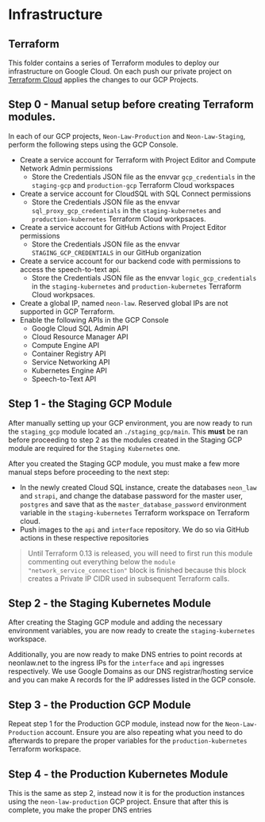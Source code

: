 # Infrastructure

## Terraform

This folder contains a series of Terraform modules to deploy our
infrastructure on Google Cloud. On each push our private project on
[Terraform Cloud](https://api.terraform.io) applies the changes to our GCP
Projects.

## Step 0 - Manual setup before creating Terraform modules.

In each of our GCP projects, `Neon-Law-Production` and `Neon-Law-Staging`,
perform the following steps using the GCP Console.

* Create a service account for Terraform with Project Editor and Compute
  Network Admin permissions
  * Store the Credentials JSON file as the envvar `gcp_credentials` in
    the `staging-gcp` and `production-gcp` Terraform Cloud workspaces
* Create a service account for CloudSQL with SQL Connect permissions
  * Store the Credentials JSON file as the envvar `sql_proxy_gcp_credentials` in
    the `staging-kubernetes` and `production-kubernetes` Terraform Cloud
    workpsaces.
* Create a service account for GitHub Actions with Project Editor permissions
  * Store the Credentials JSON file as the envvar `STAGING_GCP_CREDENTIALS` in
    our GitHub organization
* Create a service account for our backend code with permissions to access the
  speech-to-text api.
  * Store the Credentials JSON file as the envvar `logic_gcp_credentials` in
    the `staging-kubernetes` and `production-kubernetes` Terraform Cloud
    workpsaces.
* Create a global IP, named `neon-law`. Reserved global IPs are not supported
  in GCP Terraform.
* Enable the following APIs in the GCP Console
  * Google Cloud SQL Admin API
  * Cloud Resource Manager API
  * Compute Engine API
  * Container Registry API
  * Service Networking API
  * Kubernetes Engine API
  * Speech-to-Text API

## Step 1 - the Staging GCP Module

After manually setting up your GCP environment, you are now ready to run the
`staging_gcp` module located an `./staging_gcp/main`. This **must** be ran
before proceeding to step 2 as the modules created in the Staging GCP module
are required for the `Staging Kubernetes` one.

After you created the Staging GCP module, you must make a few more manual
steps before proceeding to the next step:

* In the newly created Cloud SQL instance, create the databases `neon_law` and
  `strapi`, and change the database password for the master user, `postgres`
  and save that as the `master_database_password` environment variable in the
  `staging-kubernetes` Terraform workspace on Terraform cloud.
* Push images to the `api` and `interface` repository. We do so via GitHub
  actions in these respective repositories

> Until Terraform 0.13 is released, you will need to first run this module
> commenting out everything below the `module "network_service_connection"`
> block is finished because this block creates a Private IP CIDR used in
> subsequent Terraform calls.

## Step 2 - the Staging Kubernetes Module

After creating the Staging GCP module and adding the necessary environment
variables, you are now ready to create the `staging-kubernetes` workspace.

Additionally, you are now ready to make DNS entries to point records at
neonlaw.net to the ingress IPs for the `interface` and `api` ingresses
respectively. We use Google Domains as our DNS registrar/hosting service and
you can make A records for the IP addresses listed in the GCP console.

## Step 3 - the Production GCP Module

Repeat step 1 for the Production GCP module, instead now for the
`Neon-Law-Production` account. Ensure you are also repeating what you need to
do afterwards to prepare the proper variables for the `production-kubernetes`
Terraform workspace.

## Step 4 - the Production Kubernetes Module

This is the same as step 2, instead now it is for the production instances
using the `neon-law-production` GCP project. Ensure that after this is
complete, you make the proper DNS entries
